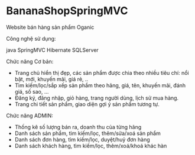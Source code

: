 # BananaShopSpringMVC
  Website bán hàng sản phẩm Oganic

Công nghệ sử dụng:

java 
SpringMVC
Hibernate
SQLServer

Chức năng Cơ bản:

- Trang chủ hiển thị đẹp, các sản phẩm được chia theo nhiều tiêu chí: nổi bật, mới, khuyến mãi, giá rẻ, ..
- Tìm kiếm/lọc/sắp xếp sản phẩm theo hãng, giá, tên, khuyến mãi, đánh giá, số sao, ...
- Đăng ký, đăng nhập, giỏ hàng, trang người dùng, lịch sử mua hàng.
- Trang chi tiết sản phẩm, giao diện gợi ý sản phẩm tương tự.

Chức năng ADMIN:

- Thống kê số lượng bán ra, doanh thu của từng hãng
- Danh sách sản phẩm, tìm kiếm/lọc, thêm/sửa/xoá sản phẩm
- Danh sách đơn hàng, tìm kiếm/lọc, duyệt/huỷ đơn hàng
- Danh sách khách hàng, tìm kiếm/lọc, thêm/xoá/khoá khác hàn
